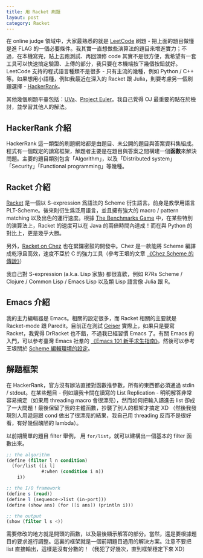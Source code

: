 ```yaml
---
title: 用 Racket 刷題
layout: post
category: Racket
---
```


在 online judge 領域中，大家最熟悉的就是 [LeetCode](http://leetcode.com) 刷題 - 把上面的題目做懂是進 FLAG 的一個必要條件。我其實一直想做些演算法的題目來增進實力；不過，在本機寫完，貼上去跑測試、再回頭修 code 其實不是很方便，我希望有一套工具可以快速搞定驗證、上傳的部分，我只要在本機端按下幾個按鈕就好。LeetCode 支持的程式語言種類不是很多 - 只有主流的幾種，例如 Python / C++ 等。如果想用小語種，例如我最近在深入的 Racket 跟 Julia，則要考慮另一個刷題選擇 - [HackerRank](https://hackerrank.com)。

其他幾個刷題平臺包括：[UVa](https://onlinejudge.org)、[Project Euler](https://projecteuler.net)。我自己覺得 OJ 最重要的點在於檢討，並學習其他人的解法。

## HackerRank 介紹

HackerRank 這一類型的刷題網站都是由題目、未公開的題目與答案資料集組成。程式有一個既定的讀寫框架，解題者主要是在題目與答案之間構建一個**函數**來解決問題。主要的題目類別包含「Algorithm」，以及「Distributed system」「Security」「Functional programming」等幾種。

## Racket 介紹

[Racket](https://racket-lang.org) 是一個以 S-expression 爲語法的 Scheme 衍生語言。前身是教學用語言 PLT-Scheme。後來則衍生爲泛用語言，並且擁有強大的 macro / pattern matching 以及出色的運行速度。根據 [The Benchmarks Game](https://benchmarksgame-team.pages.debian.net/benchmarksgame/fastest/racket-java.html) 中，在某些特別的演算法上，Racket 的速度可以在 Java 的兩倍時間內達成！而在與 Python 的對比上，更是幾乎大勝。

另外，[Racket on Chez](https://blog.racket-lang.org/2019/01/racket-on-chez-status.html) 也在緊鑼密鼓的開發中。Chez 是一款能將 Scheme 編譯成乾淨且高效，速度不亞於 C 的強力工具（參考王垠的文章 [《Chez Scheme 的傳說》](http://www.yinwang.org/blog-cn/2013/03/28/chez-scheme)）

我自己對 S-expression (a.k.a. Lisp 家族) 都很喜歡，例如 R7Rs Scheme / Clojure / Common Lisp / Emacs Lisp 以及類 Lisp 語言像 Julia 跟 R。

## Emacs 介紹

我的主力編輯器是 Emacs。相關的設定很多，而 Racket 相關的主要就是 Racket-mode 跟 Paredit。目前正在測試 [Geiser](https://www.nongnu.org/geiser/geiser_3.html) 實際上，如果只是要寫 Racket，我覺得 DrRacket 也不錯，不過我已經習慣 Emacs 了。有關 Emacs 的入門，可以參考臺灣 Emacs 社羣的 [《Emacs 101 新手求生指南》](https://github.com/emacs-tw/emacs-101-beginner-survival-guide)。然後可以參考王垠關於 [Scheme 編輯環境的設定](https://www.yinwang.org/blog-cn/2013/04/11/scheme-setup)。

## 解題框架

在 HackerRank，官方沒有辦法直接對函數推參數，所有的東西都必須通過 stdin / stdout。在某些題目 - 例如讓我卡關在讀寫的 List Replication - 明明解答非常容易搞定（如果用 threading macro 會很漂亮），然而如何把輸入讀進去 list 卻成了一大問題！最後保留了我的主體函數，抄襲了別人的框架才搞定 XD （然後我發現別人用遞迴跟 cond 做出了很漂亮的結果，我自己用 threading 反而不是很好看，有好幾個醜陋的 lambda）。

以前期簡單的題目 filter 舉例， 用 `for/list`，就可以建構出一個基本的 filter 函數出來。

```scheme
;; the algorithm
(define (filter l n condition)
  (for/list ([i l]
             #:when (condition i n))
    i))

;; the I/O framework
(define s (read))
(define l (sequence->list (in-port)))
(define (show ans) (for ([i ans]) (println i)))

;; the output
(show (filter l s <))
```

需要修改的地方就是開頭的函數，以及最後顯示解答的部分。當然，還是要根據題目的要求進行調整。這裏的框架就是一個前期題目通用的解決方案。注意不要把 list 直接輸出，這樣是沒有分數的！（我犯了好幾次，直到框架穩定下來 XD）
